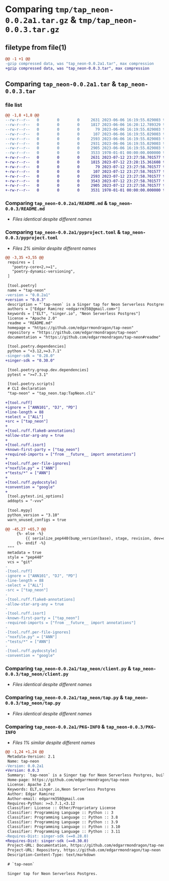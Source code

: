 # Comparing `tmp/tap_neon-0.0.2a1.tar.gz` & `tmp/tap_neon-0.0.3.tar.gz`

## filetype from file(1)

```diff
@@ -1 +1 @@
-gzip compressed data, was "tap_neon-0.0.2a1.tar", max compression
+gzip compressed data, was "tap_neon-0.0.3.tar", max compression
```

## Comparing `tap_neon-0.0.2a1.tar` & `tap_neon-0.0.3.tar`

### file list

```diff
@@ -1,8 +1,8 @@
--rw-r--r--   0        0        0     2631 2023-06-06 16:19:55.029003 tap_neon-0.0.2a1/README.md
--rw-r--r--   0        0        0     1817 2023-06-06 16:20:12.789329 tap_neon-0.0.2a1/pyproject.toml
--rw-r--r--   0        0        0       79 2023-06-06 16:19:55.029003 tap_neon-0.0.2a1/tap_neon/__init__.py
--rw-r--r--   0        0        0      107 2023-06-06 16:19:55.029003 tap_neon-0.0.2a1/tap_neon/__main__.py
--rw-r--r--   0        0        0     2593 2023-06-06 16:19:55.029003 tap_neon-0.0.2a1/tap_neon/client.py
--rw-r--r--   0        0        0     2931 2023-06-06 16:19:55.029003 tap_neon-0.0.2a1/tap_neon/streams.py
--rw-r--r--   0        0        0     2905 2023-06-06 16:19:55.029003 tap_neon-0.0.2a1/tap_neon/tap.py
--rw-r--r--   0        0        0     3533 1970-01-01 00:00:00.000000 tap_neon-0.0.2a1/PKG-INFO
+-rw-r--r--   0        0        0     2631 2023-07-12 23:27:58.701577 tap_neon-0.0.3/README.md
+-rw-r--r--   0        0        0     1815 2023-07-12 23:28:15.361608 tap_neon-0.0.3/pyproject.toml
+-rw-r--r--   0        0        0       79 2023-07-12 23:27:58.701577 tap_neon-0.0.3/tap_neon/__init__.py
+-rw-r--r--   0        0        0      107 2023-07-12 23:27:58.701577 tap_neon-0.0.3/tap_neon/__main__.py
+-rw-r--r--   0        0        0     2593 2023-07-12 23:27:58.701577 tap_neon-0.0.3/tap_neon/client.py
+-rw-r--r--   0        0        0     3543 2023-07-12 23:27:58.701577 tap_neon-0.0.3/tap_neon/streams.py
+-rw-r--r--   0        0        0     2905 2023-07-12 23:27:58.701577 tap_neon-0.0.3/tap_neon/tap.py
+-rw-r--r--   0        0        0     3531 1970-01-01 00:00:00.000000 tap_neon-0.0.3/PKG-INFO
```

### Comparing `tap_neon-0.0.2a1/README.md` & `tap_neon-0.0.3/README.md`

 * *Files identical despite different names*

### Comparing `tap_neon-0.0.2a1/pyproject.toml` & `tap_neon-0.0.3/pyproject.toml`

 * *Files 2% similar despite different names*

```diff
@@ -3,35 +3,55 @@
 requires = [
   "poetry-core<2,>=1",
   "poetry-dynamic-versioning",
 ]
 
 [tool.poetry]
 name = "tap-neon"
-version = "0.0.2a1"
+version = "0.0.3"
 description = "`tap-neon` is a Singer tap for Neon Serverless Postgres, built with the Meltano SDK for Singer Taps."
 authors = ["Edgar Ramirez <edgarrm358@gmail.com>"]
 keywords = ["ELT", "singer.io", "Neon Serverless Postgres"]
 license = "Apache 2.0"
 readme = "README.md"
 homepage = "https://github.com/edgarrmondragon/tap-neon"
 repository = "https://github.com/edgarrmondragon/tap-neon"
 documentation = "https://github.com/edgarrmondragon/tap-neon#readme"
 
 [tool.poetry.dependencies]
 python = "<3.12,>=3.7.1"
-singer-sdk = "0.28.0"
+singer-sdk = "0.30.0"
 
 [tool.poetry.group.dev.dependencies]
 pytest = ">=7.3.1"
 
 [tool.poetry.scripts]
 # CLI declaration
 "tap-neon" = "tap_neon.tap:TapNeon.cli"
 
+[tool.ruff]
+ignore = ["ANN101", "DJ", "PD"]
+line-length = 88
+select = ["ALL"]
+src = ["tap_neon"]
+
+[tool.ruff.flake8-annotations]
+allow-star-arg-any = true
+
+[tool.ruff.isort]
+known-first-party = ["tap_neon"]
+required-imports = ["from __future__ import annotations"]
+
+[tool.ruff.per-file-ignores]
+"noxfile.py" = ["ANN"]
+"tests/*" = ["ANN"]
+
+[tool.ruff.pydocstyle]
+convention = "google"
+
 [tool.pytest.ini_options]
 addopts = "-vvv"
 
 [tool.mypy]
 python_version = "3.10"
 warn_unused_configs = true
 
@@ -45,27 +65,7 @@
     {%- else -%}
         {{ serialize_pep440(bump_version(base), stage, revision, dev=distance, metadata=[commit]) }}
     {%- endif -%}
 """
 metadata = true
 style = "pep440"
 vcs = "git"
-
-[tool.ruff]
-ignore = ["ANN101", "DJ", "PD"]
-line-length = 88
-select = ["ALL"]
-src = ["tap_neon"]
-
-[tool.ruff.flake8-annotations]
-allow-star-arg-any = true
-
-[tool.ruff.isort]
-known-first-party = ["tap_neon"]
-required-imports = ["from __future__ import annotations"]
-
-[tool.ruff.per-file-ignores]
-"noxfile.py" = ["ANN"]
-"tests/*" = ["ANN"]
-
-[tool.ruff.pydocstyle]
-convention = "google"
```

### Comparing `tap_neon-0.0.2a1/tap_neon/client.py` & `tap_neon-0.0.3/tap_neon/client.py`

 * *Files identical despite different names*

### Comparing `tap_neon-0.0.2a1/tap_neon/tap.py` & `tap_neon-0.0.3/tap_neon/tap.py`

 * *Files identical despite different names*

### Comparing `tap_neon-0.0.2a1/PKG-INFO` & `tap_neon-0.0.3/PKG-INFO`

 * *Files 1% similar despite different names*

```diff
@@ -1,24 +1,24 @@
 Metadata-Version: 2.1
 Name: tap-neon
-Version: 0.0.2a1
+Version: 0.0.3
 Summary: `tap-neon` is a Singer tap for Neon Serverless Postgres, built with the Meltano SDK for Singer Taps.
 Home-page: https://github.com/edgarrmondragon/tap-neon
 License: Apache 2.0
 Keywords: ELT,singer.io,Neon Serverless Postgres
 Author: Edgar Ramirez
 Author-email: edgarrm358@gmail.com
 Requires-Python: >=3.7.1,<3.12
 Classifier: License :: Other/Proprietary License
 Classifier: Programming Language :: Python :: 3
 Classifier: Programming Language :: Python :: 3.8
 Classifier: Programming Language :: Python :: 3.9
 Classifier: Programming Language :: Python :: 3.10
 Classifier: Programming Language :: Python :: 3.11
-Requires-Dist: singer-sdk (==0.28.0)
+Requires-Dist: singer-sdk (==0.30.0)
 Project-URL: Documentation, https://github.com/edgarrmondragon/tap-neon#readme
 Project-URL: Repository, https://github.com/edgarrmondragon/tap-neon
 Description-Content-Type: text/markdown
 
 # `tap-neon`
 
 Singer tap for Neon Serverless Postgres.
```

